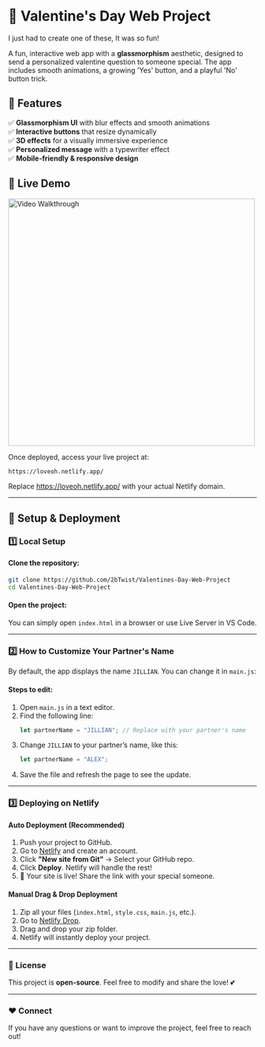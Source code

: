 # 💖 Valentine's Day Web Project

I just had to create one of these, It was so fun!

A fun, interactive web app with a **glassmorphism** aesthetic, designed to send a personalized valentine question to someone special. The app includes smooth animations, a growing 'Yes' button, and a playful 'No' button trick.

## 🎯 Features
✅ **Glassmorphism UI** with blur effects and smooth animations  
✅ **Interactive buttons** that resize dynamically  
✅ **3D effects** for a visually immersive experience  
✅ **Personalized message** with a typewriter effect  
✅ **Mobile-friendly & responsive design**  

## 🚀 Live Demo

<img src='/assets/Walkthrough.gif' title='Video Walkthrough' width='500px' alt='Video Walkthrough' />

Once deployed, access your live project at:
```
https://loveoh.netlify.app/
```
Replace https://loveoh.netlify.app/ with your actual Netlify domain.

---

## 🔧 Setup & Deployment
### **1️⃣ Local Setup**
#### **Clone the repository:**
```bash
git clone https://github.com/2bTwist/Valentines-Day-Web-Project
cd Valentines-Day-Web-Project
```

#### **Open the project:**
You can simply open `index.html` in a browser or use Live Server in VS Code.

---

### **2️⃣ How to Customize Your Partner's Name**
By default, the app displays the name `JILLIAN`. You can change it in `main.js`:

#### **Steps to edit:**
1. Open `main.js` in a text editor.
2. Find the following line:
   ```js
   let partnerName = "JILLIAN"; // Replace with your partner's name
   ```
3. Change `JILLIAN` to your partner’s name, like this:
   ```js
   let partnerName = "ALEX";
   ```
4. Save the file and refresh the page to see the update.

---

### **3️⃣ Deploying on Netlify**
#### **Auto Deployment (Recommended)**
1. Push your project to GitHub.
2. Go to [Netlify](https://www.netlify.com/) and create an account.
3. Click **"New site from Git"** → Select your GitHub repo.
4. Click **Deploy**. Netlify will handle the rest!
5. 🎉 Your site is live! Share the link with your special someone.

#### **Manual Drag & Drop Deployment**
1. Zip all your files (`index.html`, `style.css`, `main.js`, etc.).
2. Go to [Netlify Drop](https://app.netlify.com/drop).
3. Drag and drop your zip folder.
4. Netlify will instantly deploy your project.

---

### 📜 License
This project is **open-source**. Feel free to modify and share the love! 💕

---

### ❤️ Connect
If you have any questions or want to improve the project, feel free to reach out!
